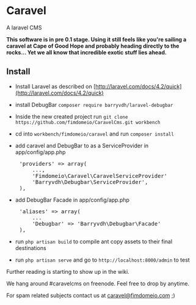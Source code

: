 Caravel
=======

A laravel CMS

**This software is in pre 0.1 stage. Using it still feels like you're sailing a caravel at Cape of Good Hope and probably heading directly to the rocks... Yet we all know that incredible exotic stuff lies ahead.**


## Install

- Install Laravel as described on [http://laravel.com/docs/4.2/quick](http://laravel.com/docs/4.2/quick)

- install DebugBar `composer require barryvdh/laravel-debugbar`

- Inside the new created project run `git clone https://github.com/fimdomeio/CaravelCms.git workbench`


- cd into `workbench/fimdomeio/caravel` and run `composer install`

- add caravel and DebugBar to as a ServiceProvider in app/config/app.php

<pre>
	'providers' => array(
		...,
		'Fimdomeio\Caravel\CaravelServiceProvider'
		'Barryvdh\Debugbar\ServiceProvider',
	),
</pre>

- add DebugBar Facade in app/config/app.php

<pre>
	'aliases' => array(
		...
		'Debugbar' => 'Barryvdh\Debugbar\Facade'
	),
</pre>

- run `php artisan build` to compile ant copy assets to their final destinations

- run `php artisan serve` and go to `http://localhost:8000/admin` to test

Further reading is starting to show up in the wiki.

We hang around #caravelcms on freenode. Feel free to drop by anytime.

For spam related subjects contact us at caravel@fimdomeio.com ;)

